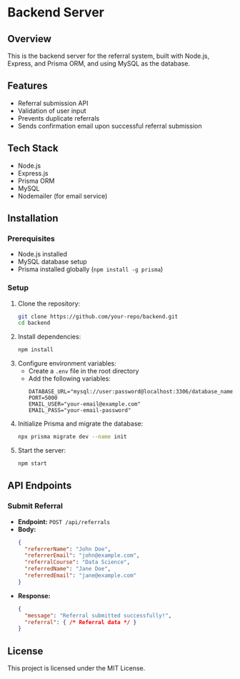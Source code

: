 # Backend Server

## Overview
This is the backend server for the referral system, built with Node.js, Express, and Prisma ORM, and using MySQL as the database.

## Features
- Referral submission API
- Validation of user input
- Prevents duplicate referrals
- Sends confirmation email upon successful referral submission

## Tech Stack
- Node.js
- Express.js
- Prisma ORM
- MySQL
- Nodemailer (for email service)

## Installation

### Prerequisites
- Node.js installed
- MySQL database setup
- Prisma installed globally (`npm install -g prisma`)

### Setup
1. Clone the repository:
   ```sh
   git clone https://github.com/your-repo/backend.git
   cd backend
   ```
2. Install dependencies:
   ```sh
   npm install
   ```
3. Configure environment variables:
   - Create a `.env` file in the root directory
   - Add the following variables:
     ```env
     DATABASE_URL="mysql://user:password@localhost:3306/database_name"
     PORT=5000
     EMAIL_USER="your-email@example.com"
     EMAIL_PASS="your-email-password"
     ```
4. Initialize Prisma and migrate the database:
   ```sh
   npx prisma migrate dev --name init
   ```
5. Start the server:
   ```sh
   npm start
   ```

## API Endpoints
### Submit Referral
- **Endpoint:** `POST /api/referrals`
- **Body:**
  ```json
  {
    "referrerName": "John Doe",
    "referrerEmail": "john@example.com",
    "referralCourse": "Data Science",
    "referredName": "Jane Doe",
    "referredEmail": "jane@example.com"
  }
  ```
- **Response:**
  ```json
  {
    "message": "Referral submitted successfully!",
    "referral": { /* Referral data */ }
  }
  ```

## License
This project is licensed under the MIT License.


